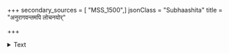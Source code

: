 +++
secondary_sources = [ "MSS_1500",]
jsonClass = "Subhaashita"
title = "अनुरागवन्तमपि लोचनयोर्"

+++

<details><summary>Text</summary>

अनुरागवन्तमपि लोचनयोर् दधतं वपुः सुखमतापकरम्।  
निरकासयद्रविमपेतवसुं वियदालयादपरदिग्गणिका॥
</details>
